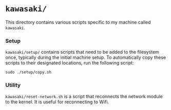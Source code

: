 # `kawasaki/`

This directory contains various scripts specific to my machine called `kawasaki`.

### Setup

`kawasaki/setup/` contains scripts that need to be added to the filesystem once, typically during the initial machine setup. To automatically copy these scripts to their designated locations, run the following script:

```
sudo ./setup/copy.sh
```

### Utility

`kawasaki/reset-network.sh` is a script that reconnects the network module to the kernel. It is useful for reconnecting to Wifi.
